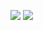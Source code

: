 [![](https://img.shields.io/badge/LinkedIn-thuy-phuong-nguyen-lam-13aa22216-blue)](https://www.linkedin.com/in/thuy-phuong-nguyen-lam-13aa22216/)
[![](https://img.shields.io/badge/Gmail-nguyenlamthuyphuong25@gmail.com-red)](mailto:nguyenlamthuyphuong25@gmail.com)
